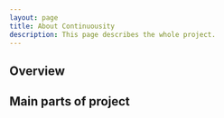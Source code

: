 ```yaml
---
layout: page
title: About Continuousity
description: This page describes the whole project.
---
```

## Overview

## Main parts of project
